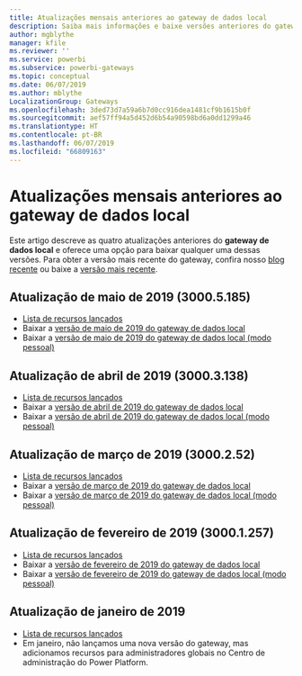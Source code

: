 ```yaml
---
title: Atualizações mensais anteriores ao gateway de dados local
description: Saiba mais informações e baixe versões anteriores do gateway de dados local.
author: mgblythe
manager: kfile
ms.reviewer: ''
ms.service: powerbi
ms.subservice: powerbi-gateways
ms.topic: conceptual
ms.date: 06/07/2019
ms.author: mblythe
LocalizationGroup: Gateways
ms.openlocfilehash: 3ded73d7a59a6b7d0cc916dea1481cf9b1615b0f
ms.sourcegitcommit: aef57ff94a5d452d6b54a90598bd6a0dd1299a46
ms.translationtype: HT
ms.contentlocale: pt-BR
ms.lasthandoff: 06/07/2019
ms.locfileid: "66809163"
---
```

# <a name="previous-monthly-updates-to-the-on-premises-data-gateway"></a>Atualizações mensais anteriores ao gateway de dados local

Este artigo descreve as quatro atualizações anteriores do **gateway de dados local** e oferece uma opção para baixar qualquer uma dessas versões.  Para obter a versão mais recente do gateway, confira nosso [blog recente](https://powerbi.microsoft.com/blog/on-premises-data-gateway-june-2019-update-is-now-available) ou baixe a [versão mais recente](https://go.microsoft.com/fwlink/?LinkId=820925&clcid=0x409).

## <a name="may-2019-update-30005185"></a>Atualização de maio de 2019 (3000.5.185)

- [Lista de recursos lançados](https://powerbi.microsoft.com/blog/on-premises-data-gateway-may-2019-update-is-now-available)
- Baixar a [versão de maio de 2019 do gateway de dados local](http://download.microsoft.com/download/D/A/1/DA1FDDB8-6DA8-4F50-B4D0-18019591E182/GatewayInstall-19-05.exe)
- Baixar a [versão de maio de 2019 do gateway de dados local (modo pessoal)](http://download.microsoft.com/download/6/0/2/602A459E-E1A3-4FB9-B07F-FC2B60881900/On-premises%20data%20gateway%20(personal%20mode)-19-05.exe)

## <a name="april-2019-update-30003138"></a>Atualização de abril de 2019 (3000.3.138)

- [Lista de recursos lançados](https://powerbi.microsoft.com/blog/on-premises-data-gateway-april-2019-update-is-now-available)
- Baixar a [versão de abril de 2019 do gateway de dados local](http://download.microsoft.com/download/D/A/1/DA1FDDB8-6DA8-4F50-B4D0-18019591E182/GatewayInstall-19-04.exe)
- Baixar a [versão de abril de 2019 do gateway de dados local (modo pessoal)](http://download.microsoft.com/download/6/0/2/602A459E-E1A3-4FB9-B07F-FC2B60881900/On-premises%20data%20gateway%20(personal%20mode)-19-04.exe)

## <a name="march-2019-update-3000252"></a>Atualização de março de 2019 (3000.2.52)

- [Lista de recursos lançados](https://powerbi.microsoft.com/blog/on-premises-data-gateway-march-2019-update-is-now-available)
- Baixar a [versão de março de 2019 do gateway de dados local](http://download.microsoft.com/download/D/A/1/DA1FDDB8-6DA8-4F50-B4D0-18019591E182/GatewayInstall-19-03.exe)
- Baixar a [versão de março de 2019 do gateway de dados local (modo pessoal)](http://download.microsoft.com/download/6/0/2/602A459E-E1A3-4FB9-B07F-FC2B60881900/On-premises%20data%20gateway%20(personal%20mode)-19-03.exe)

## <a name="february-2019-update-30001257"></a>Atualização de fevereiro de 2019 (3000.1.257)

- [Lista de recursos lançados](https://powerbi.microsoft.com/blog/on-premises-data-gateway-february-2019-update-is-now-available)
- Baixar a [versão de fevereiro de 2019 do gateway de dados local](http://download.microsoft.com/download/D/A/1/DA1FDDB8-6DA8-4F50-B4D0-18019591E182/GatewayInstall-19-02.exe)
- Baixar a [versão de fevereiro de 2019 do gateway de dados local (modo pessoal)](http://download.microsoft.com/download/6/0/2/602A459E-E1A3-4FB9-B07F-FC2B60881900/On-premises%20data%20gateway%20(personal%20mode)-19-02.exe)

## <a name="january-2019-update"></a>Atualização de janeiro de 2019

- [Lista de recursos lançados](https://powerbi.microsoft.com/blog/on-premises-data-gateway-management-in-the-power-platform-admin-center)
- Em janeiro, não lançamos uma nova versão do gateway, mas adicionamos recursos para administradores globais no Centro de administração do Power Platform.